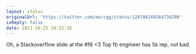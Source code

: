 ```yaml
---
layout: status
originalUrl: 'https://twitter.com/marcgg/status/128786169264734208'
isReply: false
date: 2011-10-25 10:53:10
---
```


Oh, a Stackoverflow slide at the #f8 &lt;3 Top fb engineer has 5k rep, not bad.
